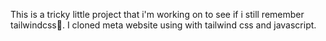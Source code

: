 This is a tricky little project that i'm working on to see if i still remember tailwindcss🌚.
I cloned meta website using with tailwind css and javascript.